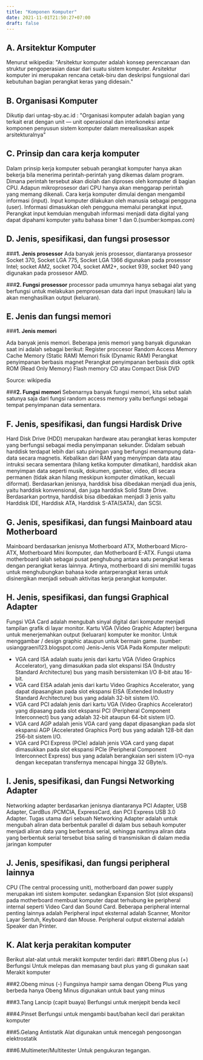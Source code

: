 ```yaml
---
title: "Komponen Komputer"
date: 2021-11-01T21:50:27+07:00
draft: false
---
```


## A. Arsitektur Komputer
Menurut wikipedia: "Arsitektur komputer adalah konsep perencanaan dan struktur pengoperasian dasar dari suatu sistem komputer. Arsitektur komputer ini merupakan rencana cetak-biru dan deskripsi fungsional dari kebutuhan bagian perangkat keras yang didesain."

## B. Organisasi Komputer
Dikutip dari untag-sby.ac.id :
"Organisasi komputer adalah bagian yang terkait erat dengan unit — unit operasional dan interkoneksi antar komponen penyusun sistem komputer dalam merealisasikan aspek arsitekturalnya"

## C. Prinsip dan cara kerja komputer
Dalam prinsip kerja komputer sebuah perangkat komputer hanya akan bekerja bila menerima perintah-perintah yang dikemas dalam program. Dimana perintah tersebut akan diolah dan diproses oleh komputer di bagian CPU. Adapun mikroprosesor dari CPU hanya akan menggarap perintah yang memang dikenali.
Cara kerja komputer dimulai dengan mengambil informasi (input). Input komputer dilakukan oleh manusia sebagai pengguna (user). Informasi dimasukkan oleh pengguna memalui perangkat input. Perangkat input kemduian mengubah informasi menjadi data digital yang dapat dipahami komputer yaitu bahasa biner 1 dan 0.(sumber:kompas.com)

## D. Jenis, spesifikasi, dan fungsi prosessor
###**1. Jenis prosessor**
Ada banyak jenis prosessor, diantaranya prossesor Socket 370, Socket LGA 775, Socket LGA 1366 digunakan pada prosessor Intel; socket AM2, socket 704, socket AM2+, socket 939, socket 940 yang digunakan pada prossesor AMD.

###**2. Fungsi prosessor**
processor pada umumnya hanya sebagai alat yang berfungsi untuk melakukan pemprosesan data dari input (masukan) lalu ia akan menghasilkan output (keluaran).

## E. Jenis dan fungsi memori
###**1. Jenis memori**

Ada banyak jenis memori. Beberapa jenis memori yang banyak digunakan  saat ini adalah sebagai berikut:
    Register proccesor
    Random Access Memory
    Cache Memory (Static RAM)
    Memori fisik (Dynamic RAM)
    Perangkat penyimpanan berbasis magnet
    Perangkat penyimpanan berbasis disk optik
    ROM (Read Only Memory)
    Flash memory
    CD atau Compact Disk
    DVD 

Source: wikipedia

###**2. Fungsi memori**
Sebenarnya banyak fungsi memori, kita sebut salah satunya saja dari fungsi random access memory yaitu berfungsi sebagai tempat penyimpanan data sementara.
## F. Jenis, spesifikasi, dan fungsi Hardisk Drive
Hard Disk Drive (HDD) merupakan hardware atau perangkat keras komputer yang berfungsi sebagai media penyimpanan sekunder. Didalam sebuah harddisk terdapat lebih dari satu piringan yang berfungsi menampung data-data secara magnetis. Kebalikan dari RAM yang menyimpan data atau intruksi secara sementara (hilang ketika komputer dimatikan), harddisk akan menyimpan data seperti musik, dokumen, gambar, video, dll secara permanen (tidak akan hilang meskipun komputer dimatikan, kecuali diformat). Berdasarkan jenisnya, harddisk bisa dibedakan menjadi dua jenis, yaitu harddisk konvensional, dan juga harddisk Solid State Drive. Berdasarkan portnya, harddisk bisa dibedakan menjadi 3 jenis yaitu Harddisk IDE, Harddisk ATA, Harddisk S-ATA(SATA), dan SCSI.

## G. Jenis, spesifikasi, dan fungsi Mainboard atau Motherboard
Mainboard berdasarkan jenisnya Motherboard ATX, Motherboard Micro-ATX, Motherboard Mini Ikomputer, dan Motherboard E-ATX.
Fungsi utama motherboard ialah sebagai pusat penghubung antara satu perangkat keras dengan perangkat keras lainnya. Artinya, motherboard di sini memiliki tugas untuk menghubungkan bahasa kode antarperangkat keras untuk disinergikan menjadi sebuah aktivitas kerja perangkat komputer.

## H. Jenis, spesifikasi, dan fungsi Graphical Adapter
Fungsi VGA Card adalah mengubah sinyal digital dari komputer menjadi tampilan grafik di layar monitor. Kartu VGA (Video Graphic Adapter) berguna untuk menerjemahkan output (keluaran) komputer ke monitor. Untuk menggambar / design graphic ataupun untuk bermain game. (sumber: usianggraeni123.blogspot.com)
Jenis-Jenis VGA Pada Komputer meliputi:
 - VGA card ISA adalah suatu jenis dari kartu VGA (Video Graphics Accelerator), yang dimasukkan pada slot ekspansi ISA (Industry Standard Architecture) bus yang masih bersistemkan I/O 8-bit atau 16-bit.
 - VGA card EISA adalah jenis dari kartu Video Graphics Accelerator, yang dapat dipasangkan pada slot ekspansi EISA (Extended Industry Standard Architecture) bus yang adalah 32-bit sistem I/O.
 - VGA card PCI adalah jenis dari kartu VGA (Video Graphics Accelerator) yang dipasang pada slot ekspansi PCI (Peripheral Component Interconnect) bus yang adalah 32-bit ataupun 64-bit sistem I/O.
 - VGA card AGP adalah jenis VGA card yang dapat dipasangkan pada slot ekspansi AGP (Accelerated Graphics Port) bus yang adalah 128-bit dan 256-bit sistem I/O.
 - VGA card PCI Express (PCIe) adalah jenis VGA card yang dapat dimasukkan pada slot ekspansi PCIe (Peripheral Component Interconnect Express) bus yang adalah berangkaian seri sistem I/O-nya dengan kecepatan transfernya mencapai hingga 32 GByte/s.

## I. Jenis, spesifikasi, dan Fungsi Networking Adapter
Networking adapter berdasarkan jenisnya diantaranya PCI Adapter, USB Adapter, CardBus /PCMCIA, ExpressCard, dan PCI Express USB 3.0 Adapter. Tugas utama dari sebuah Networking Adapter adalah untuk mengubah aliran data berbentuk parallel di dalam bus sebauh komputer menjadi aliran data yang berbentuk serial, sehingga nantinya aliran data yang berbentuk serial tersebut bisa saling di transmisikan di dalam media jaringan komputer

## J. Jenis, spesifikasi, dan fungsi peripheral lainnya
CPU (The central processing unit), motherboard dan power supply merupakan inti sistem komputer. sedangkan Expansion Slot (slot ekspansi) pada motherboard membuat komputer dapat terhubung ke peripheral internal seperti Video Card dan Sound Card. Beberapa peripheral internal penting lainnya adalah Peripheral input eksternal adalah Scanner, Monitor Layar Sentuh, Keyboard dan Mouse. Peripheral output eksternal adalah Speaker dan Printer.

## K. Alat kerja perakitan komputer
Berikut alat-alat untuk merakit komputer terdiri dari:
###1.Obeng plus (+)
Berfungsi Untuk melepas dan memasang baut plus yang di gunakan saat Merakit komputer

###2.Obeng minus (-)
Fungsinya hampir sama dengan Obeng Plus yang berbeda hanya Obeng Minus digunakan untuk baut yang minus  

###3.Tang Lancip (capit buaya)
Berfungsi untuk menjepit benda kecil  

###4.Pinset
Berfungsi untuk mengambi baut/bahan kecil dari perakitan komputer  

###5.Gelang Antistatik
Alat digunakan untuk mencegah pengosongan elektrostatik  

###6.Multimeter/Multitester
Untuk pengukuran tegangan.
